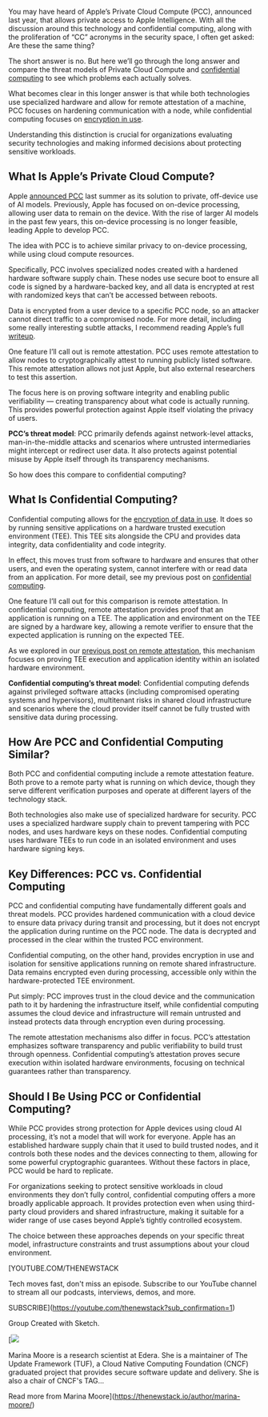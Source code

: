 You may have heard of Apple’s Private Cloud Compute (PCC), announced last year, that allows private access to Apple Intelligence. With all the discussion around this technology and confidential computing, along with the proliferation of “CC” acronyms in the security space, I often get asked: Are these the same thing?

The short answer is no. But here we’ll go through the long answer and compare the threat models of Private Cloud Compute and [confidential computing](https://thenewstack.io/confidential-computing-makes-inroads-to-the-cloud/) to see which problems each actually solves.

What becomes clear in this longer answer is that while both technologies use specialized hardware and allow for remote attestation of a machine, PCC focuses on hardening communication with a node, while confidential computing focuses on [encryption in use](https://thenewstack.io/protect-and-index-sensitive-data-with-polymorphic-encryption/).

Understanding this distinction is crucial for organizations evaluating security technologies and making informed decisions about protecting sensitive workloads.

## **What Is Apple’s Private Cloud Compute?**

Apple [announced PCC](https://security.apple.com/blog/private-cloud-compute/) last summer as its solution to private, off-device use of AI models. Previously, Apple has focused on on-device processing, allowing user data to remain on the device. With the rise of larger AI models in the past few years, this on-device processing is no longer feasible, leading Apple to develop PCC.

The idea with PCC is to achieve similar privacy to on-device processing, while using cloud compute resources.

Specifically, PCC involves specialized nodes created with a hardened hardware software supply chain. These nodes use secure boot to ensure all code is signed by a hardware-backed key, and all data is encrypted at rest with randomized keys that can’t be accessed between reboots.

Data is encrypted from a user device to a specific PCC node, so an attacker cannot direct traffic to a compromised node. For more detail, including some really interesting subtle attacks, I recommend reading Apple’s full [writeup](https://security.apple.com/blog/private-cloud-compute/).

One feature I’ll call out is remote attestation. PCC uses remote attestation to allow nodes to cryptographically attest to running publicly listed software. This remote attestation allows not just Apple, but also external researchers to test this assertion.

The focus here is on proving software integrity and enabling public verifiability — creating transparency about what code is actually running. This provides powerful protection against Apple itself violating the privacy of users.

**PCC’s threat model**: PCC primarily defends against network-level attacks, man-in-the-middle attacks and scenarios where untrusted intermediaries might intercept or redirect user data. It also protects against potential misuse by Apple itself through its transparency mechanisms.

So how does this compare to confidential computing?

## **What Is Confidential Computing?**

Confidential computing allows for the [encryption of data in use](https://thenewstack.io/confidential-computing-is-transforming-data-encryption-in-healthcare-finance/). It does so by running sensitive applications on a hardware trusted execution environment (TEE). This TEE sits alongside the CPU and provides data integrity, data confidentiality and code integrity.

In effect, this moves trust from software to hardware and ensures that other users, and even the operating system, cannot interfere with or read data from an application. For more detail, see my previous post on [confidential computing](https://edera.dev/stories/demystifying-confidential-computing).

One feature I’ll call out for this comparison is remote attestation. In confidential computing, remote attestation provides proof that an application is running on a TEE. The application and environment on the TEE are signed by a hardware key, allowing a remote verifier to ensure that the expected application is running on the expected TEE.

As we explored in our [previous post on remote attestation](https://edera.dev/stories/remote-attestation-in-confidential-computing-explained), this mechanism focuses on proving TEE execution and application identity within an isolated hardware environment.

**Confidential computing’s threat model**: Confidential computing defends against privileged software attacks (including compromised operating systems and hypervisors), multitenant risks in shared cloud infrastructure and scenarios where the cloud provider itself cannot be fully trusted with sensitive data during processing.

## **How Are PCC and Confidential Computing Similar?**

Both PCC and confidential computing include a remote attestation feature. Both prove to a remote party what is running on which device, though they serve different verification purposes and operate at different layers of the technology stack.

Both technologies also make use of specialized hardware for security. PCC uses a specialized hardware supply chain to prevent tampering with PCC nodes, and uses hardware keys on these nodes. Confidential computing uses hardware TEEs to run code in an isolated environment and uses hardware signing keys.

## **Key Differences: PCC vs. Confidential Computing**

PCC and confidential computing have fundamentally different goals and threat models. PCC provides hardened communication with a cloud device to ensure data privacy during transit and processing, but it does not encrypt the application during runtime on the PCC node. The data is decrypted and processed in the clear within the trusted PCC environment.

Confidential computing, on the other hand, provides encryption in use and isolation for sensitive applications running on remote shared infrastructure. Data remains encrypted even during processing, accessible only within the hardware-protected TEE environment.

Put simply: PCC improves trust in the cloud device and the communication path to it by hardening the infrastructure itself, while confidential computing assumes the cloud device and infrastructure will remain untrusted and instead protects data through encryption even during processing.

The remote attestation mechanisms also differ in focus. PCC’s attestation emphasizes software transparency and public verifiability to build trust through openness. Confidential computing’s attestation proves secure execution within isolated hardware environments, focusing on technical guarantees rather than transparency.

## **Should I Be Using PCC or Confidential Computing?**

While PCC provides strong protection for Apple devices using cloud AI processing, it’s not a model that will work for everyone. Apple has an established hardware supply chain that it used to build trusted nodes, and it controls both these nodes and the devices connecting to them, allowing for some powerful cryptographic guarantees. Without these factors in place, PCC would be hard to replicate.

For organizations seeking to protect sensitive workloads in cloud environments they don’t fully control, confidential computing offers a more broadly applicable approach. It provides protection even when using third-party cloud providers and shared infrastructure, making it suitable for a wider range of use cases beyond Apple’s tightly controlled ecosystem.

The choice between these approaches depends on your specific threat model, infrastructure constraints and trust assumptions about your cloud environment.

[YOUTUBE.COM/THENEWSTACK

Tech moves fast, don't miss an episode. Subscribe to our YouTube
channel to stream all our podcasts, interviews, demos, and more.

SUBSCRIBE](https://youtube.com/thenewstack?sub_confirmation=1)

Group
Created with Sketch.

[![](https://thenewstack.io/wp-content/uploads/2025/08/ad6cb73c-cropped-2b76e7c0-marina-moore-600x600.jpg)

Marina Moore is a research scientist at Edera. She is a maintainer of The Update Framework (TUF), a Cloud Native Computing Foundation (CNCF) graduated project that provides secure software update and delivery. She is also a chair of CNCF's TAG...

Read more from Marina Moore](https://thenewstack.io/author/marina-moore/)